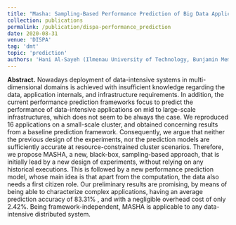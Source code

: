 ```yaml
---
title: "Masha: Sampling-Based Performance Prediction of Big Data Applications in Resource-Constrained Clusters"
collection: publications
permalink: /publication/dispa-performance_prediction
date: 2020-08-31
venue: 'DISPA'
tag: 'dmt'
topic: 'prediction'
authors: 'Hani Al-Sayeh (Ilmenau University of Technology, Bunjamin Memishi (German Aerospace Center), Marcus Paradies (German Aerospace Center), Kai-Uwe Sattler (Ilmenau University of Technology)'
---
```


**Abstract.** Nowadays deployment of data-intensive systems in multi-dimensional domains is achieved with insufficient knowledge regarding the data, application internals, and infrastructure requirements. In addition, the current performance prediction frameworks focus to predict the performance of data-intensive applications on mid to large-scale infrastructures, which does not seem to be always the case. We reproduced 16 applications on a small-scale cluster, and obtained concerning results from a baseline prediction framework. Consequently, we argue that neither the previous design of the experiments, nor the prediction models are sufficiently accurate at resource-constrained cluster scenarios. Therefore, we propose MASHA, a new, black-box, sampling-based approach, that is initially lead by a new design of experiments, without relying on any historical executions. This is followed by a new performance prediction model, whose main idea is that apart from the computation, the data also needs a first citizen role. Our preliminary results are promising, by means of being able to characterize complex applications, having an average prediction accuracy of 83.31% , and with a negligible overhead cost of only 2.42%. Being framework-independent, MASHA is applicable to any data-intensive distributed system.

